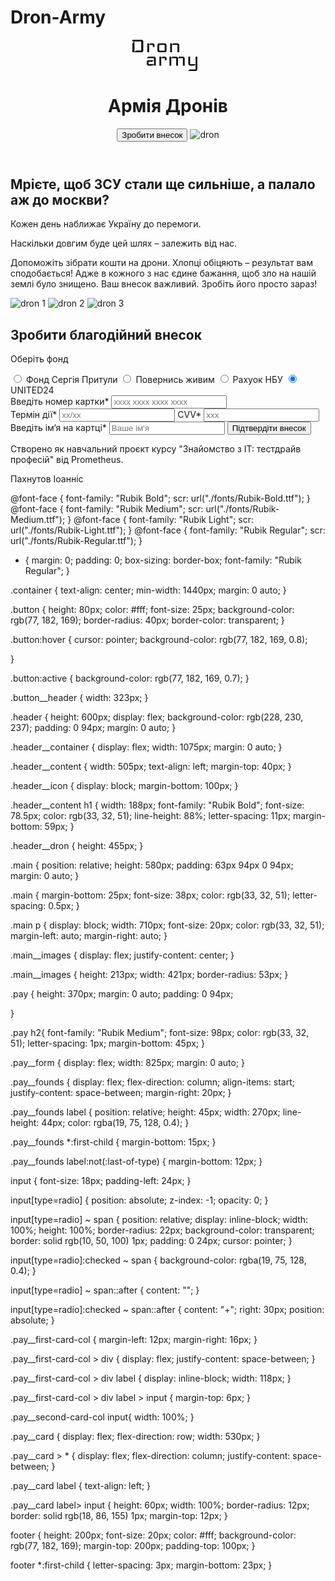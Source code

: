 # Dron-Army
<!DOCTYPE html>
<html lang="en">
<head>
    <meta charset="UTF-8" />
    <meta http-equiv="X-UA-Compatible" content="IE=edge">
    <meta name="viewport" content="width=device-width, initial-scale=1.0">
    <title>Армія Дронів Для ЗСУ</title>
    <link rel="stylesheet" href="./styles.css">
</head>
<body>
    <div class="container">
    <header class="header">
     <div class="header__container">
      <div class="header__content">    
        <a class="header__icon" href="">
            <svg width="115" height="50" viewBox="0 0 115 50" fill="none" xmlns="http://www.w3.org/2000/svg">
                <path d="M17.4553 17.1429C17.4553 17.9048 17.1644 18.5714 16.5825 19.1429C16.0007 19.7143 15.3219 20 14.5461 20H0V5.71428L2.90922 2.85714H0V0H14.5461C15.3219 0 16.0007 0.285714 16.5825 0.857142C17.1644 1.42857 17.4553 2.09524 17.4553 2.85714V17.1429ZM14.1305 17.1429V2.85714H3.32482V19.5918L5.81843 17.1429H14.1305Z" fill="#111111"/>
                <path d="M35.5226 11.4286H32.6134V8.16326H26.795V20H23.8858V5.71428H26.795V7.7551L28.873 5.71428H32.6134C33.4169 5.71428 34.0957 6 34.6499 6.57143C35.2317 7.11565 35.5226 7.78231 35.5226 8.57143V11.4286Z" fill="#111111"/>
                <path d="M54.6257 17.1429C54.6257 17.932 54.3348 18.6122 53.753 19.1837C53.1988 19.7279 52.52 20 51.7165 20H42.9889C42.1854 20 41.4927 19.7279 40.9109 19.1837C40.3567 18.6122 40.0797 17.932 40.0797 17.1429V8.57143C40.0797 7.78231 40.3567 7.11565 40.9109 6.57143C41.4927 6 42.1854 5.71428 42.9889 5.71428H51.7165C52.52 5.71428 53.1988 6 53.753 6.57143C54.3348 7.11565 54.6257 7.78231 54.6257 8.57143V17.1429ZM51.7165 17.551V8.16326H42.9889V17.551H51.7165Z" fill="#111111"/>
                <path d="M75 20H72.0908V8.16326H63.3631V20H60.4539V5.71428H63.3631V7.7551L65.4411 5.71428H72.0908C72.8943 5.71428 73.5731 6 74.1272 6.57143C74.7091 7.11565 75 7.78231 75 8.57143V20Z" fill="#111111"/>
                <path d="M37.4663 41.375H34.573V39.2804L32.0931 41.375H25.8933C25.0942 41.375 24.4053 41.1012 23.8266 40.5536C23.2755 39.9786 23 39.294 23 38.5V35.625C23 34.831 23.2755 34.1601 23.8266 33.6125C24.4053 33.0375 25.0942 32.75 25.8933 32.75H34.1597L31.6798 35.1732H25.8933V38.9107H34.573V29.4643H23L25.4799 27H34.573C35.3721 27 36.0472 27.2875 36.5983 27.8625C37.177 28.4101 37.4663 29.081 37.4663 29.875V41.375Z" fill="#111111"/>
                <path d="M54.8097 32.75H51.9165V29.4643H46.1299V41.375H43.2367V27H46.1299V29.0536L48.1966 27H51.9165C52.7156 27 53.3906 27.2875 53.9417 27.8625C54.5204 28.4101 54.8097 29.081 54.8097 29.875V32.75Z" fill="#111111"/>
                <path d="M83.7278 41.375H80.8345V29.4643H72.9814V41.375H70.0881V29.4643H62.235V41.375H59.3417V27H62.235V29.0536L64.3016 27H70.0881C71.769 27 72.7196 27.6982 72.9401 29.0946L75.048 27H80.8345C81.6336 27 82.3087 27.2875 82.8598 27.8625C83.4385 28.4101 83.7278 29.081 83.7278 29.875V41.375Z" fill="#111111"/>
                <path d="M104 47.125C104 47.919 103.711 48.5899 103.132 49.1375C102.581 49.7125 101.906 50 101.107 50H89.1204L91.6003 47.5357H101.107V39.3214L99.0401 41.375H92.427C91.6279 41.375 90.939 41.1012 90.3603 40.5536C89.8092 39.9786 89.5337 39.294 89.5337 38.5V27H92.427V38.9107H101.107V27H104V47.125Z" fill="#111111"/>
            </svg>
        </a>
        <h1>Армія Дронів</h1>
        <button class="button button__header">Зробити внесок</button>
        <img class="header__dron" src="./image/header_dron.png" alt="dron">
      </div>
     </div>
    </header>
    <main>
        <section class="main">
             <h2>Мрієте, щоб ЗСУ стали ще сильніше, а палало аж до москви?</h2>
             <p>Кожен день наближає Україну до перемоги. </p>
             <p>Наскільки довгим буде цей шлях – залежить від нас.</p>
             <p>Допоможіть зібрати кошти на дрони. Хлопці обіцяють – результат вам сподобається! Адже в кожного з нас єдине бажання, щоб зло на нашій землі було знищено. Ваш внесок важливий. Зробіть його просто зараз!</p>
             <div class="main__images">
                <img scr="./image/dron_1.png" alt="dron 1">
                <img scr="./image/dron_2.png" alt="dron 2">
                <img scr="./image/dron_3.png" alt="dron 3">
             </div>
        </section>
        <section class="pay">
            <h2>Зробити  благодійний внесок</h2>
            <form class="pay__form" action="/">
                <div class="pay__founds">
                    <p>Оберіть фонд</p>
                    <label>
                     <input type="radio" name="foundation" value="SerhiiPrytulaFoundation">
                     <span>Фонд Сергія Притули</span>
                    </label>
                    <label>
                     <input type="radio" name="foundation" value="ComeBackAliveFoundation">
                     <span>Повернись живим</span>
                    </label>
                    <label>
                     <input type="radio" name="foundation" value="NBUAccount">
                     <span>Рахуок НБУ</span>
                    </label>
                    <label>
                     <input type="radio" name="foundation" value="UNITED24Foundation" checked>
                     <span>UNITED24</span>
                    </label>
                </div>
                <div class="pay__card">
                    <div class="pay__first-card-col">
                        <label>
                            Введіть номер картки*
                            <input type="text" required name="cardNumber" placeholder="xxxx xxxx xxxx xxxx">
                        </label>
                        <div>
                            <label>
                                Термін дії*
                                <input type="text" required name="cardExpire" placeholder="xx/xx">
                            </label>
                            <label>
                                CVV*
                                <input type="text" required name="cardCVV" placeholder="xxx">
                            </label>
                        </div>
                    </div>
                    <div class="pay__second-card-col">
                        <label>
                            Введіть ім‘я на картці*
                            <input type="text" required name="cardOvner" placeholder="Ваше ім‘я">
                        </label>
                        <button class="button button__bottom" type="submit">Підтвердіти внесок</button>
                    </div>
                </div>
            </form>
        </section>
    </main>
    <footer>
        <p>Створено як навчальний проєкт курсу "Знайомство з IT: тестдрайв професій" від Prometheus.</p>
        <p>Пахнутов Іоанніс</p>
    </footer>
    </div>
</body>
</html>
@font-face {
    font-family: "Rubik Bold";
    scr: url("./fonts/Rubik-Bold.ttf");
}
@font-face {
    font-family: "Rubik Medium";
    scr: url("./fonts/Rubik-Medium.ttf");
}
@font-face {
    font-family: "Rubik Light";
    scr: url("./fonts/Rubik-Light.ttf");
}
@font-face {
    font-family: "Rubik Regular";
    scr: url("./fonts/Rubik-Regular.ttf");
}

* {
    margin: 0;
    padding: 0;
    box-sizing: border-box;
    font-family: "Rubik Regular";
}

.container {
    text-align: center;
    min-width: 1440px;
    margin: 0 auto;
}

.button {
    height: 80px;
    color: #fff;
    font-size: 25px;
    background-color: rgb(77, 182, 169);
    border-radius: 40px;
    border-color: transparent;
}

.button:hover {
    cursor: pointer;
    background-color: rgb(77, 182, 169, 0.8);

}

.button:active {
    background-color: rgb(77, 182, 169, 0.7);
}

.button__header {
    width: 323px;
}

.header {
    height: 600px;
    display: flex;
    background-color: rgb(228, 230, 237);
    padding: 0 94px;
    margin: 0 auto;
}

.header__container {
    display: flex;
    width: 1075px;
    margin: 0 auto;
}

.header__content {
    width: 505px;
    text-align: left;
    margin-top: 40px;
}

.header__icon {
    display: block;
    margin-bottom: 100px;
}

.header__content h1 {
    width: 188px;
    font-family: "Rubik Bold";
    font-size: 78.5px;
    color: rgb(33, 32, 51);
    line-height: 88%;
    letter-spacing: 11px;
    margin-bottom: 59px;
}

.header__dron {
    height: 455px;
}

.main {
    position: relative;
    height: 580px;
    padding: 63px 94px 0 94px;
    margin: 0 auto;
}

.main {
    margin-bottom: 25px;
    font-size: 38px;
    color: rgb(33, 32, 51);
    letter-spacing: 0.5px;
}

.main p {
    display: block;
    width: 710px;
    font-size: 20px;
    color: rgb(33, 32, 51);
    margin-left: auto;
    margin-right: auto;
}

.main__images {
    display: flex;
    justify-content: center;
}

.main__images {
    height: 213px;
    width: 421px;
    border-radius: 53px;
}

.pay {
    height: 370px;
    margin: 0 auto;
    padding: 0 94px;
    
}

.pay h2{
    font-family: "Rubik Medium";
    font-size: 98px;
    color: rgb(33, 32, 51);
    letter-spacing: 1px;
    margin-bottom: 45px;
}

.pay__form {
    display: flex;
    width: 825px;
    margin: 0 auto;
}

.pay__founds {
    display: flex;
    flex-direction: column;
    align-items: start;
    justify-content: space-between;
    margin-right: 20px;
}

.pay__founds label {
    position: relative;
    height: 45px;
    width: 270px;
    line-height: 44px;
    color: rgba(19, 75, 128, 0.4);
}

.pay__founds *:first-child {
    margin-bottom: 15px;
}

.pay__founds label:not(:last-of-type) {
    margin-bottom: 12px;
}

input {
    font-size: 18px;
    padding-left: 24px;
}

input[type=radio] {
    position: absolute;
    z-index: -1;
    opacity: 0;
}

input[type=radio] ~ span {
    position: relative;
    display: inline-block;
    width: 100%;
    height: 100%;
    border-radius: 22px;
    background-color: transparent;
    border: solid rgb(10, 50, 100) 1px;
    padding: 0 24px;
    cursor: pointer;
}

input[type=radio]:checked ~ span {
    background-color: rgba(19, 75, 128, 0.4);
}

input[type=radio] ~ span::after {
    content: "";
}

input[type=radio]:checked ~ span::after {
    content: "+";
    right: 30px;
    position: absolute;
}

.pay__first-card-col {
    margin-left: 12px;
    margin-right: 16px;
}

.pay__first-card-col > div {
    display: flex;
    justify-content: space-between;
}

.pay__first-card-col > div label {
    display: inline-block;
    width: 118px;
}

.pay__first-card-col > div label > input {
    margin-top: 6px;
}

.pay__second-card-col input{
    width: 100%;
}

.pay__card {
    display: flex;
    flex-direction: row;
    width: 530px;
}

.pay__card > * {
    display: flex;
    flex-direction: column;
    justify-content: space-between;
}

.pay__card label {
    text-align: left;
}

.pay__card label> input {
    height: 60px;
    width: 100%;
    border-radius: 12px;
    border: solid rgb(18, 86, 155) 1px;
    margin-top: 12px;
}

footer {
    height: 200px;
    font-size: 20px;
    color: #fff;
    background-color: rgb(77, 182, 169);
    margin-top: 200px;
    padding-top: 100px;
}

footer *:first-child {
    letter-spacing: 3px;
    margin-bottom: 23px;
}
